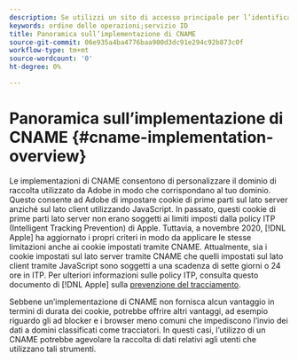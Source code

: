 ```yaml
---
description: Se utilizzi un sito di accesso principale per l’identificazione dei clienti prima che visitino altri domini, un CNAME consente il monitoraggio tra più domini nei browser che non accettano i cookie di terze parti (ad esempio Safari).
keywords: ordine delle operazioni;servizio ID
title: Panoramica sull’implementazione di CNAME
source-git-commit: 06e935a4ba4776baa900d3dc91e294c92b873c0f
workflow-type: tm+mt
source-wordcount: '0'
ht-degree: 0%

---
```



# Panoramica sull’implementazione di CNAME {#cname-implementation-overview}

Le implementazioni di CNAME consentono di personalizzare il dominio di raccolta utilizzato da Adobe in modo che corrispondano al tuo dominio. Questo consente ad Adobe di impostare cookie di prime parti sul lato server anziché sul lato client utilizzando JavaScript. In passato, questi cookie di prime parti lato server non erano soggetti ai limiti imposti dalla policy ITP (Intelligent Tracking Prevention) di Apple. Tuttavia, a novembre 2020, [!DNL Apple] ha aggiornato i propri criteri in modo da applicare le stesse limitazioni anche ai cookie impostati tramite CNAME. Attualmente, sia i cookie impostati sul lato server tramite CNAME che quelli impostati sul lato client tramite JavaScript sono soggetti a una scadenza di sette giorni o 24 ore in ITP. Per ulteriori informazioni sulle policy ITP, consulta questo documento di [!DNL Apple] sulla [prevenzione del tracciamento](https://webkit.org/tracking-prevention/#intelligent-tracking-prevention-itp).

Sebbene un’implementazione di CNAME non fornisca alcun vantaggio in termini di durata dei cookie, potrebbe offrire altri vantaggi, ad esempio riguardo gli ad blocker e i browser meno comuni che impediscono l’invio dei dati a domini classificati come tracciatori. In questi casi, l’utilizzo di un CNAME potrebbe agevolare la raccolta di dati relativi agli utenti che utilizzano tali strumenti.